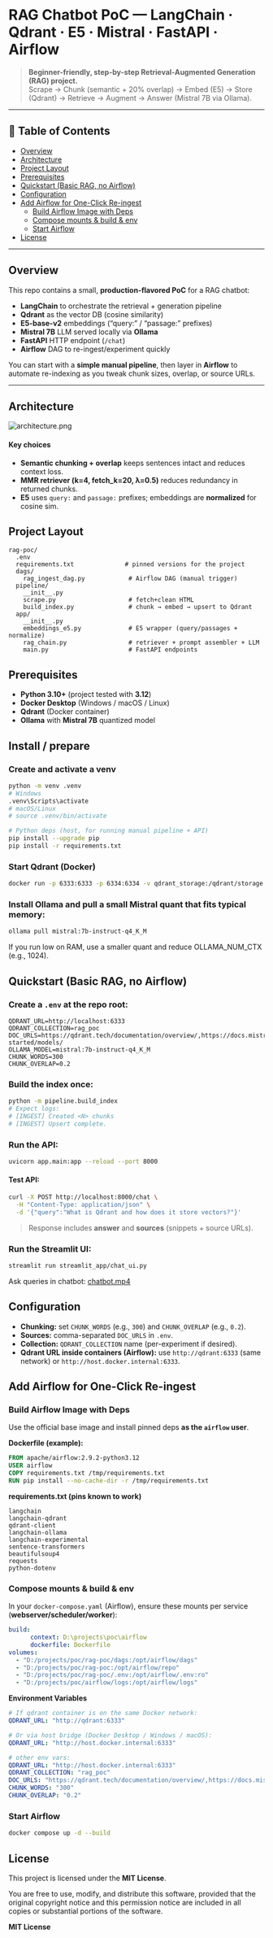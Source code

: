 # RAG Chatbot PoC — LangChain · Qdrant · E5 · Mistral · FastAPI · Airflow

> **Beginner-friendly, step-by-step Retrieval-Augmented Generation (RAG) project.**  
> Scrape → Chunk (semantic + 20% overlap) → Embed (E5) → Store (Qdrant) → Retrieve → Augment → Answer (Mistral 7B via Ollama).

---

## 🧭 Table of Contents
- [Overview](#overview)
- [Architecture](#architecture)
- [Project Layout](#project-layout)
- [Prerequisites](#prerequisites)
- [Quickstart (Basic RAG, no Airflow)](#quickstart-basic-rag-no-airflow)
- [Configuration](#configuration)
- [Add Airflow for One-Click Re-ingest](#add-airflow-for-one-click-re-ingest)
  - [Build Airflow Image with Deps](#build-airflow-image-with-deps)
  - [Compose mounts & build & env](#compose-mounts--build--env)
  - [Start Airflow](#start-airflow)
- [License](#license)

---

## Overview

This repo contains a small, **production-flavored PoC** for a RAG chatbot:

- **LangChain** to orchestrate the retrieval + generation pipeline  
- **Qdrant** as the vector DB (cosine similarity)  
- **E5-base-v2** embeddings (“query:” / “passage:” prefixes)  
- **Mistral 7B** LLM served locally via **Ollama**  
- **FastAPI** HTTP endpoint (`/chat`)  
- **Airflow** DAG to re-ingest/experiment quickly

You can start with a **simple manual pipeline**, then layer in **Airflow** to automate re-indexing as you tweak chunk sizes, overlap, or source URLs.

---

## Architecture

![architecture.png](docs%2Farchitecture.png)


#### Key choices
- **Semantic chunking + overlap** keeps sentences intact and reduces context loss.  
- **MMR retriever (k=4, fetch_k=20, λ=0.5)** reduces redundancy in returned chunks.  
- **E5** uses `query:` and `passage:` prefixes; embeddings are **normalized** for cosine sim.




## Project Layout

```text
rag-poc/
  .env
  requirements.txt              # pinned versions for the project
  dags/
    rag_ingest_dag.py            # Airflow DAG (manual trigger)
  pipeline/
    __init__.py
    scrape.py                    # fetch+clean HTML
    build_index.py               # chunk → embed → upsert to Qdrant
  app/
    __init__.py
    embeddings_e5.py             # E5 wrapper (query/passages + normalize)
    rag_chain.py                 # retriever + prompt assembler + LLM
    main.py                      # FastAPI endpoints
```


## Prerequisites

- **Python 3.10+** (project tested with **3.12**)
- **Docker Desktop** (Windows / macOS / Linux)
- **Qdrant** (Docker container)
- **Ollama** with **Mistral 7B** quantized model


## Install / prepare
### Create and activate a venv
```bash
python -m venv .venv
# Windows
.venv\Scripts\activate
# macOS/Linux
# source .venv/bin/activate

# Python deps (host, for running manual pipeline + API)
pip install --upgrade pip
pip install -r requirements.txt
```


### Start Qdrant (Docker)

```bash
docker run -p 6333:6333 -p 6334:6334 -v qdrant_storage:/qdrant/storage --name qdrant -d qdrant/qdrant:latest
```


### Install Ollama and pull a small Mistral quant that fits typical memory:

```bash
ollama pull mistral:7b-instruct-q4_K_M
```
If you run low on RAM, use a smaller quant and reduce OLLAMA_NUM_CTX (e.g., 1024).


## Quickstart (Basic RAG, no Airflow)

### Create a `.env` at the repo root:

```env
QDRANT_URL=http://localhost:6333
QDRANT_COLLECTION=rag_poc
DOC_URLS=https://qdrant.tech/documentation/overview/,https://docs.mistral.ai/getting-started/models/
OLLAMA_MODEL=mistral:7b-instruct-q4_K_M
CHUNK_WORDS=300
CHUNK_OVERLAP=0.2
```

### Build the index once:

```bash
python -m pipeline.build_index
# Expect logs:
# [INGEST] Created <N> chunks
# [INGEST] Upsert complete.
```

### Run the API:

```bash
uvicorn app.main:app --reload --port 8000
```

#### Test API:

```bash
curl -X POST http://localhost:8000/chat \
  -H "Content-Type: application/json" \
  -d '{"query":"What is Qdrant and how does it store vectors?"}'
```

> Response includes **answer** and **sources** (snippets + source URLs).

### Run the Streamlit UI:
```bash
streamlit run streamlit_app/chat_ui.py
```

Ask queries in chatbot:
[chatbot.mp4](docs%2Fchatbot.mp4)


## Configuration

- **Chunking:** set `CHUNK_WORDS` (e.g., `300`) and `CHUNK_OVERLAP` (e.g., `0.2`).
- **Sources:** comma-separated `DOC_URLS` in `.env`.
- **Collection:** `QDRANT_COLLECTION` name (per-experiment if desired).
- **Qdrant URL inside containers (Airflow):** use `http://qdrant:6333` (same network) or `http://host.docker.internal:6333`.


## Add Airflow for One-Click Re-ingest

### Build Airflow Image with Deps

Use the official base image and install pinned deps **as the `airflow` user**.

**Dockerfile (example):**
```dockerfile
FROM apache/airflow:2.9.2-python3.12
USER airflow
COPY requirements.txt /tmp/requirements.txt
RUN pip install --no-cache-dir -r /tmp/requirements.txt
```

**requirements.txt (pins known to work)**

```text
langchain
langchain-qdrant
qdrant-client
langchain-ollama
langchain-experimental
sentence-transformers
beautifulsoup4
requests
python-dotenv
```

### Compose mounts & build & env
In your `docker-compose.yaml` (Airflow), ensure these mounts per service (**webserver/scheduler/worker**):

```yaml
build:
      context: D:\projects\poc\airflow
      dockerfile: Dockerfile
volumes:
  - "D:/projects/poc/rag-poc/dags:/opt/airflow/dags"
  - "D:/projects/poc/rag-poc:/opt/airflow/repo"
  - "D:/projects/poc/rag-poc/.env:/opt/airflow/.env:ro"
  - "D:/projects/poc/airflow/logs:/opt/airflow/logs"
```

**Environment Variables**

```yaml
# If qdrant container is on the same Docker network:
QDRANT_URL: "http://qdrant:6333"

# Or via host bridge (Docker Desktop / Windows / macOS):
QDRANT_URL: "http://host.docker.internal:6333"

# other env vars:
QDRANT_URL: "http://host.docker.internal:6333"
QDRANT_COLLECTION: "rag_poc"
DOC_URLS: "https://qdrant.tech/documentation/overview/,https://docs.mistral.ai/getting-started/models/"
CHUNK_WORDS: "300"
CHUNK_OVERLAP: "0.2"
```

### Start Airflow
```bash
docker compose up -d --build
```

## License

This project is licensed under the **MIT License**.

You are free to use, modify, and distribute this software, provided that the original copyright notice and this permission notice are included in all copies or substantial portions of the software.

**MIT License**



